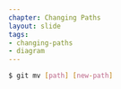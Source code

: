 ```yaml
---
chapter: Changing Paths
layout: slide
tags:
- changing-paths
- diagram
---
```


```bash
$ git mv [path] [new-path]
```
